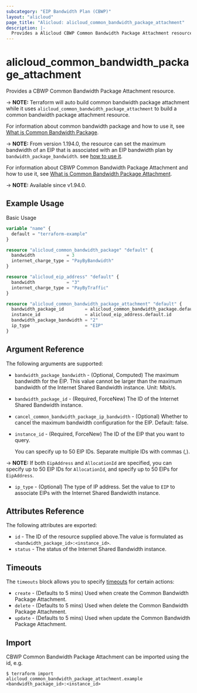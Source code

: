 ```yaml
---
subcategory: "EIP Bandwidth Plan (CBWP)"
layout: "alicloud"
page_title: "Alicloud: alicloud_common_bandwidth_package_attachment"
description: |-
  Provides a Alicloud CBWP Common Bandwidth Package Attachment resource.
---
```


# alicloud_common_bandwidth_package_attachment

Provides a CBWP Common Bandwidth Package Attachment resource. 

-> **NOTE:** Terraform will auto build common bandwidth package attachment while it uses `alicloud_common_bandwidth_package_attachment` to build a common bandwidth package attachment resource.

For information about common bandwidth package and how to use it, see [What is Common Bandwidth Package](https://www.alibabacloud.com/help/product/55092.htm).

-> **NOTE:** From version 1.194.0, the resource can set the maximum bandwidth of an EIP that is associated with an EIP bandwidth plan by `bandwidth_package_bandwidth`. see [how to use it](https://www.alibabacloud.com/help/en/eip-bandwidth-plan/latest/120327).

For information about CBWP Common Bandwidth Package Attachment and how to use it, see [What is Common Bandwidth Package Attachment](https://www.alibabacloud.com/help/product/55092.htm).

-> **NOTE:** Available since v1.94.0.

## Example Usage

Basic Usage

```terraform
variable "name" {
  default = "terraform-example"
}

resource "alicloud_common_bandwidth_package" "default" {
  bandwidth            = 3
  internet_charge_type = "PayByBandwidth"
}

resource "alicloud_eip_address" "default" {
  bandwidth            = "3"
  internet_charge_type = "PayByTraffic"
}

resource "alicloud_common_bandwidth_package_attachment" "default" {
  bandwidth_package_id        = alicloud_common_bandwidth_package.default.id
  instance_id                 = alicloud_eip_address.default.id
  bandwidth_package_bandwidth = "2"
  ip_type                     = "EIP"
}
```

## Argument Reference

The following arguments are supported:
* `bandwidth_package_bandwidth` - (Optional, Computed) The maximum bandwidth for the EIP. This value cannot be larger than the maximum bandwidth of the Internet Shared Bandwidth instance. Unit: Mbit/s. 
* `bandwidth_package_id` - (Required, ForceNew) The ID of the Internet Shared Bandwidth instance. 
* `cancel_common_bandwidth_package_ip_bandwidth` - (Optional) Whether to cancel the maximum bandwidth configuration for the EIP. Default: false.
* `instance_id` - (Required, ForceNew) The ID of the EIP that you want to query.

  You can specify up to 50 EIP IDs. Separate multiple IDs with commas (,).

-> **NOTE:**   If both `EipAddress` and `AllocationId` are specified, you can specify up to 50 EIP IDs for `AllocationId`, and specify up to 50 EIPs for `EipAddress`.

* `ip_type` - (Optional) The type of IP address. Set the value to `EIP` to associate EIPs with the Internet Shared Bandwidth instance. 

## Attributes Reference

The following attributes are exported:
* `id` - The ID of the resource supplied above.The value is formulated as `<bandwidth_package_id>:<instance_id>`.
* `status` - The status of the Internet Shared Bandwidth instance.

## Timeouts

The `timeouts` block allows you to specify [timeouts](https://www.terraform.io/docs/configuration-0-11/resources.html#timeouts) for certain actions:
* `create` - (Defaults to 5 mins) Used when create the Common Bandwidth Package Attachment.
* `delete` - (Defaults to 5 mins) Used when delete the Common Bandwidth Package Attachment.
* `update` - (Defaults to 5 mins) Used when update the Common Bandwidth Package Attachment.

## Import

CBWP Common Bandwidth Package Attachment can be imported using the id, e.g.

```shell
$ terraform import alicloud_common_bandwidth_package_attachment.example <bandwidth_package_id>:<instance_id>
```